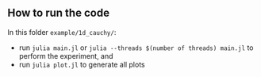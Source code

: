 ## How to run the code
In this folder `example/1d_cauchy/`: 
- run `julia main.jl` or `julia --threads $(number of threads) main.jl`  to perform the experiment, and
- run `julia plot.jl` to generate all plots 